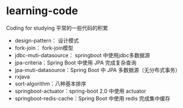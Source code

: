 # learning-code
Coding for studying
平常的一些代码的积累

* design-pattern： 设计模式
* fork-join： fork-join模型
* jdbc-muti-datasource： springboot 中使用jdbc多数据源
* jpa-criteria：Spring Boot 中使用 JPA 完成复杂查询
* jpa-muti-datasource：Spring Boot 中 JPA 多数据源（无分布式事务）
* rxjava
* sort-algorithm：八种基本排序
* springboot-actuator：spring-boot 2.0 中使用 actuator
* springboot-redis-cache：Spring Boot 中使用 redis 完成集中缓存
